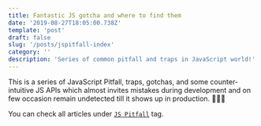 ```yaml
---
title: Fantastic JS gotcha and where to find them
date: '2019-08-27T18:05:00.738Z'
template: 'post'
draft: false
slug: '/posts/jspitfall-index'
category: ''
description: 'Series of common pitfall and traps in JavaScript world!'
---
```


This is a series of JavaScript Pitfall, traps, gotchas, and some counter-intuitive JS APIs which almost invites mistakes during development and on few occasion remain undetected till it shows up in production. 🤷🏻‍♂️

You can check all articles under [`JS Pitfall`](/category/js-pitfall/) tag.

